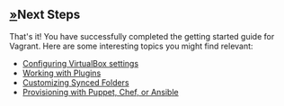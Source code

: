 ## [»](https://www.vagrantup.com/intro/getting-started/providers#next-steps)Next Steps

That's it! You have successfully completed the getting started guide for Vagrant. Here are some interesting topics you might find relevant:

- [Configuring VirtualBox settings](https://www.vagrantup.com/docs/virtualbox/)
- [Working with Plugins](https://www.vagrantup.com/docs/plugins/)
- [Customizing Synced Folders](https://www.vagrantup.com/docs/synced-folders/)
- [Provisioning with Puppet, Chef, or Ansible](https://www.vagrantup.com/docs/provisioning/)

